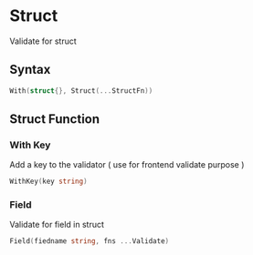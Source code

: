 # Struct
Validate for struct
## Syntax
```go
With(struct{}, Struct(...StructFn))
```
## Struct Function
### With Key
Add a key to the validator ( use for frontend validate purpose )
```go
WithKey(key string)
```
### Field
Validate for field in struct
```go
Field(fiedname string, fns ...Validate)
```